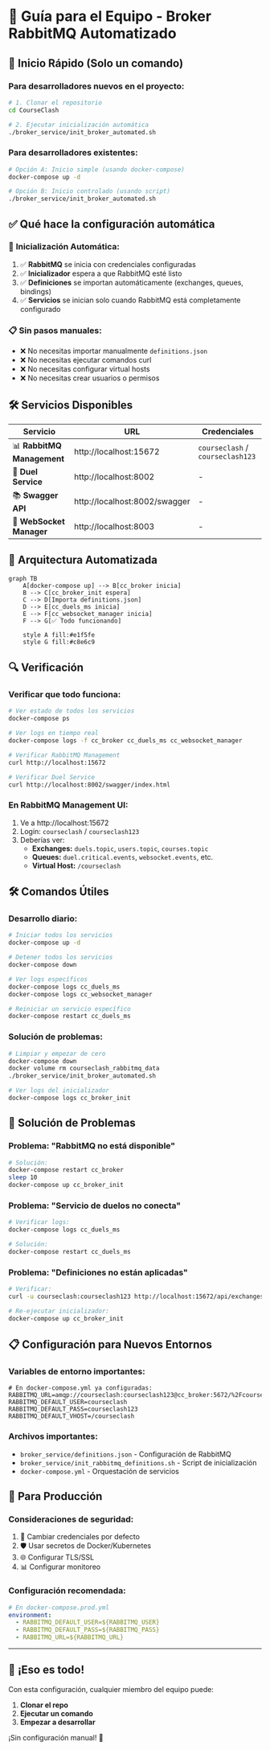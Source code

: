 # 🎯 Guía para el Equipo - Broker RabbitMQ Automatizado

## 🚀 Inicio Rápido (Solo un comando)

### Para desarrolladores nuevos en el proyecto:

```bash
# 1. Clonar el repositorio
cd CourseClash

# 2. Ejecutar inicialización automática
./broker_service/init_broker_automated.sh
```

### Para desarrolladores existentes:

```bash
# Opción A: Inicio simple (usando docker-compose)
docker-compose up -d

# Opción B: Inicio controlado (usando script)
./broker_service/init_broker_automated.sh
```

## ✅ Qué hace la configuración automática

### 🔧 **Inicialización Automática:**

1. ✅ **RabbitMQ** se inicia con credenciales configuradas
2. ✅ **Inicializador** espera a que RabbitMQ esté listo
3. ✅ **Definiciones** se importan automáticamente (exchanges, queues, bindings)
4. ✅ **Servicios** se inician solo cuando RabbitMQ está completamente configurado

### 📋 **Sin pasos manuales:**

- ❌ No necesitas importar manualmente `definitions.json`
- ❌ No necesitas ejecutar comandos curl
- ❌ No necesitas configurar virtual hosts
- ❌ No necesitas crear usuarios o permisos

## 🛠️ Servicios Disponibles

| Servicio                   | URL                           | Credenciales                     |
| -------------------------- | ----------------------------- | -------------------------------- |
| 📊 **RabbitMQ Management** | http://localhost:15672        | `courseclash` / `courseclash123` |
| 🥊 **Duel Service**        | http://localhost:8002         | -                                |
| 📚 **Swagger API**         | http://localhost:8002/swagger | -                                |
| 🔌 **WebSocket Manager**   | http://localhost:8003         | -                                |

## 📐 Arquitectura Automatizada

```mermaid
graph TB
    A[docker-compose up] --> B[cc_broker inicia]
    B --> C[cc_broker_init espera]
    C --> D[Importa definitions.json]
    D --> E[cc_duels_ms inicia]
    E --> F[cc_websocket_manager inicia]
    F --> G[✅ Todo funcionando]

    style A fill:#e1f5fe
    style G fill:#c8e6c9
```

## 🔍 Verificación

### Verificar que todo funciona:

```bash
# Ver estado de todos los servicios
docker-compose ps

# Ver logs en tiempo real
docker-compose logs -f cc_broker cc_duels_ms cc_websocket_manager

# Verificar RabbitMQ Management
curl http://localhost:15672

# Verificar Duel Service
curl http://localhost:8002/swagger/index.html
```

### En RabbitMQ Management UI:

1. Ve a http://localhost:15672
2. Login: `courseclash` / `courseclash123`
3. Deberías ver:
   - **Exchanges:** `duels.topic`, `users.topic`, `courses.topic`
   - **Queues:** `duel.critical.events`, `websocket.events`, etc.
   - **Virtual Host:** `/courseclash`

## 🛠️ Comandos Útiles

### Desarrollo diario:

```bash
# Iniciar todos los servicios
docker-compose up -d

# Detener todos los servicios
docker-compose down

# Ver logs específicos
docker-compose logs cc_duels_ms
docker-compose logs cc_websocket_manager

# Reiniciar un servicio específico
docker-compose restart cc_duels_ms
```

### Solución de problemas:

```bash
# Limpiar y empezar de cero
docker-compose down
docker volume rm courseclash_rabbitmq_data
./broker_service/init_broker_automated.sh

# Ver logs del inicializador
docker-compose logs cc_broker_init
```

## 🚨 Solución de Problemas

### Problema: "RabbitMQ no está disponible"

```bash
# Solución:
docker-compose restart cc_broker
sleep 10
docker-compose up cc_broker_init
```

### Problema: "Servicio de duelos no conecta"

```bash
# Verificar logs:
docker-compose logs cc_duels_ms

# Solución:
docker-compose restart cc_duels_ms
```

### Problema: "Definiciones no están aplicadas"

```bash
# Verificar:
curl -u courseclash:courseclash123 http://localhost:15672/api/exchanges/%2Fcourseclash

# Re-ejecutar inicializador:
docker-compose up cc_broker_init
```

## 📋 Configuración para Nuevos Entornos

### Variables de entorno importantes:

```env
# En docker-compose.yml ya configuradas:
RABBITMQ_URL=amqp://courseclash:courseclash123@cc_broker:5672/%2Fcourseclash
RABBITMQ_DEFAULT_USER=courseclash
RABBITMQ_DEFAULT_PASS=courseclash123
RABBITMQ_DEFAULT_VHOST=/courseclash
```

### Archivos importantes:

- `broker_service/definitions.json` - Configuración de RabbitMQ
- `broker_service/init_rabbitmq_definitions.sh` - Script de inicialización
- `docker-compose.yml` - Orquestación de servicios

## 🎯 Para Producción

### Consideraciones de seguridad:

1. 🔐 Cambiar credenciales por defecto
2. 🛡️ Usar secretos de Docker/Kubernetes
3. 🌐 Configurar TLS/SSL
4. 📊 Configurar monitoreo

### Configuración recomendada:

```yaml
# En docker-compose.prod.yml
environment:
  - RABBITMQ_DEFAULT_USER=${RABBITMQ_USER}
  - RABBITMQ_DEFAULT_PASS=${RABBITMQ_PASS}
  - RABBITMQ_URL=${RABBITMQ_URL}
```

---

## 🎉 ¡Eso es todo!

Con esta configuración, cualquier miembro del equipo puede:

1. **Clonar el repo**
2. **Ejecutar un comando**
3. **Empezar a desarrollar**

¡Sin configuración manual! 🚀
